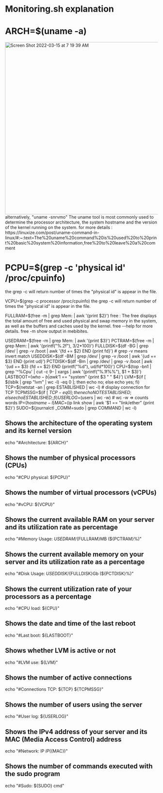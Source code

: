 # Monitoring.sh explanation

# ARCH=$(uname -a)
<img width="566" alt="Screen Shot 2022-03-15 at 7 19 39 AM" src="https://user-images.githubusercontent.com/51042907/158299403-573b3ad7-3e75-4252-b585-073d5a77369c.png">
alternatively, "uname -snrvmo" 
The uname tool is most commonly used to determine the processor architecture,
the system hostname and the version of the kernel running on the system.
for more details : https://linuxize.com/post/uname-command-in-linux/#:~:text=The%20uname%20command%20is%20used%20to%20print%20basic%20system%20information,free%20to%20leave%20a%20comment

# PCPU=$(grep -c 'physical id' /proc/cpuinfo) 

the grep -c will return number of times the "physical id" is appear in the file.

VCPU=$(grep -c processor /proc/cpuinfo)
the grep -c will return number of times the "physical id" is appear in the file.

FULLRAM=$(free -m | grep Mem: | awk '{print $2}')
free : The free displays the total amount of free and used physical and swap memory in the system, as well as the buffers and caches used by the kernel.
free --help for more details.
free -m show output in mebibites.

USEDRAM=$(free -m | grep Mem: | awk '{print $3}')
PCTRAM=$(free -m | grep Mem: | awk '{printf("%.2f"), $3/$2*100}')
FULLDISK=$(df -BG | grep /dev/ | grep -v /boot | awk '{fd += $2} END {print fd}') # grep -v means invert match
USEDDISK=$(df -BM | grep /dev/ | grep -v /boot | awk '{ud += $3} END {print ud}')
PCTDISK=$(df -Bm | grep /dev/ | grep -v /boot | awk '{ud += $3} {fd += $2} END {printf("%d"), ud/fd*100}')
CPU=$(top -bn1 | grep '^%Cpu' | cut -c 9- | xargs | awk '{printf("%.1f%%"), $1 + $3}')
LASTBOOT=$(who -b | awk '$1 == "system" {print $3 " " $4}')
LVM=$(if [ $(lsblk | grep "lvm" | wc -l) -eq 0 ]; then echo no; else echo yes; fi)
TCP=$(netstat -an | grep ESTABLISHED | wc -l) # display connection for TCP
TCPMSSG=$(if [ ${TCP} -eq 0 ]; then echo NOT ESTABLISHED; else echo ESTABLISHED; fi)
USERLOG=$(users | wc -w) # wc -w => counts words
IP=$(hostname -I)
MAC=$(ip link show | awk '$1 == "link/ether" {print $2}')
SUDO=$(journalctl _COMM=sudo | grep COMMAND | wc -l)

## Shows the architecture of the operating system and its kernel version
echo "#Architecture: ${ARCH}"

## Shows the number of physical processors (CPUs)
echo "#CPU physical: ${PCPU}"

## Shows the number of virtual processors (vCPUs)
echo "#vCPU: ${VCPU}"

## Shows the current available RAM on your server and its utilization rate as percentage
echo "#Memory Usage: ${USEDRAM}/${FULLRAM}MB (${PCTRAM}%)"

## Shows the current available memory on your server and its utilization rate as a percentage
echo "#Disk Usage: ${USEDDISK}/${FULLDISK}Gb (${PCTDISK}%)"

## Shows the current utilization rate of your processors as a percentage
echo "#CPU load: ${CPU}"

## Shows the date and time of the last reboot
echo "#Last boot: ${LASTBOOT}"

## Shows whether LVM is active or not
echo "#LVM use: ${LVM}"

## Shows the number of active connections
echo "#Connections TCP: ${TCP} ${TCPMSSG}"

## Shows the number of users using the server
echo "#User log: ${USERLOG}"

## Shows the IPv4 address of your server and its MAC (Media Access Control) address
echo "#Network: IP ${IP} (${MAC})"

## Shows the number of commands executed with the sudo program
echo "#Sudo: ${SUDO} cmd"
